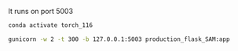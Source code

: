 It runs on port 5003

```bash
conda activate torch_116

gunicorn -w 2 -t 300 -b 127.0.0.1:5003 production_flask_SAM:app
```